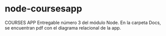 # node-coursesapp
COURSES APP
Entregable número 3 del módulo Node.
En la carpeta Docs, se encuentran pdf con el diagrama relacional de la app.
